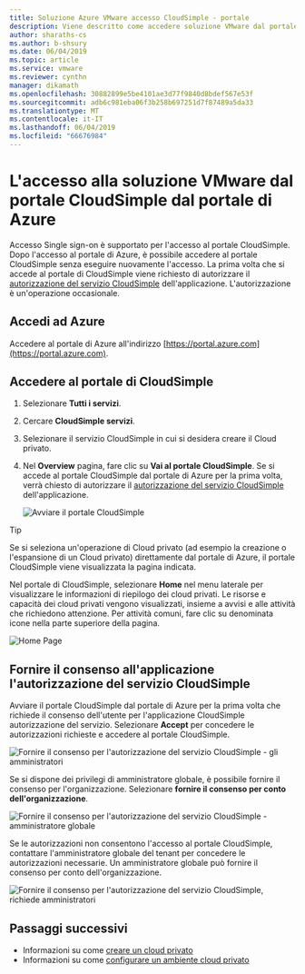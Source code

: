 ```yaml
---
title: Soluzione Azure VMware accesso CloudSimple - portale
description: Viene descritto come accedere soluzione VMware dal portale CloudSimple dal portale di Azure
author: sharaths-cs
ms.author: b-shsury
ms.date: 06/04/2019
ms.topic: article
ms.service: vmware
ms.reviewer: cynthn
manager: dikamath
ms.openlocfilehash: 30882899e5be4101ae3d77f9840d8bdef567e53f
ms.sourcegitcommit: adb6c981eba06f3b258b697251d7f87489a5da33
ms.translationtype: MT
ms.contentlocale: it-IT
ms.lasthandoff: 06/04/2019
ms.locfileid: "66676984"
---
```

# <a name="accessing-the-vmware-solution-by-cloudsimple-portal-from-azure-portal"></a>L'accesso alla soluzione VMware dal portale CloudSimple dal portale di Azure

Accesso Single sign-on è supportato per l'accesso al portale CloudSimple. Dopo l'accesso al portale di Azure, è possibile accedere al portale CloudSimple senza eseguire nuovamente l'accesso. La prima volta che si accede al portale di CloudSimple viene richiesto di autorizzare il [autorizzazione del servizio CloudSimple](#consent-to-cloudsimple-service-authorization-application) dell'applicazione.  L'autorizzazione è un'operazione occasionale.

## <a name="sign-in-to-azure"></a>Accedi ad Azure

Accedere al portale di Azure all'indirizzo [https://portal.azure.com](https://portal.azure.com).

## <a name="access-the-cloudsimple-portal"></a>Accedere al portale di CloudSimple

1. Selezionare **Tutti i servizi**.

2. Cercare **CloudSimple servizi**.

3. Selezionare il servizio CloudSimple in cui si desidera creare il Cloud privato.

4. Nel **Overview** pagina, fare clic su **Vai al portale CloudSimple**.  Se si accede al portale CloudSimple dal portale di Azure per la prima volta, verrà chiesto di autorizzare il [autorizzazione del servizio CloudSimple](#consent-to-cloudsimple-service-authorization-application) dell'applicazione. 

    ![Avviare il portale CloudSimple](media/launch-cloudsimple-portal.png)

> [!TIP]
> Se si seleziona un'operazione di Cloud privato (ad esempio la creazione o l'espansione di un Cloud privato) direttamente dal portale di Azure, il portale CloudSimple viene visualizzata la pagina indicata.

Nel portale di CloudSimple, selezionare **Home** nel menu laterale per visualizzare le informazioni di riepilogo dei cloud privati. Le risorse e capacità dei cloud privati vengono visualizzati, insieme a avvisi e alle attività che richiedono attenzione. Per attività comuni, fare clic su denominata icone nella parte superiore della pagina.

![Home Page](media/cloudsimple-portal-home.png)

## <a name="consent-to-cloudsimple-service-authorization-application"></a>Fornire il consenso all'applicazione l'autorizzazione del servizio CloudSimple

Avviare il portale CloudSimple dal portale di Azure per la prima volta che richiede il consenso dell'utente per l'applicazione CloudSimple autorizzazione del servizio.  Selezionare **Accept** per concedere le autorizzazioni richieste e accedere al portale CloudSimple. 

![Fornire il consenso per l'autorizzazione del servizio CloudSimple - gli amministratori](media/cloudsimple-azure-consent.png)

Se si dispone dei privilegi di amministratore globale, è possibile fornire il consenso per l'organizzazione.  Selezionare **fornire il consenso per conto dell'organizzazione**.

![Fornire il consenso per l'autorizzazione del servizio CloudSimple - amministratore globale](media/cloudsimple-azure-consent-global-admin.png)

Se le autorizzazioni non consentono l'accesso al portale CloudSimple, contattare l'amministratore globale del tenant per concedere le autorizzazioni necessarie.  Un amministratore globale può fornire il consenso per conto dell'organizzazione.

![Fornire il consenso per l'autorizzazione del servizio CloudSimple, richiede amministratori](media/cloudsimple-azure-consent-requires-administrator.png)

## <a name="next-steps"></a>Passaggi successivi

* Informazioni su come [creare un cloud privato](https://docs.azure.cloudsimple.com/create-private-cloud/)
* Informazioni su come [configurare un ambiente cloud privato](quickstart-create-private-cloud.md)